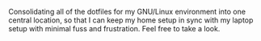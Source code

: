 Consolidating all of the dotfiles for my GNU/Linux environment into one central
location, so that I can keep my home setup in sync with my laptop setup with
minimal fuss and frustration. Feel free to take a look.
